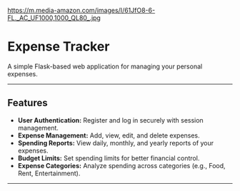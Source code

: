 https://m.media-amazon.com/images/I/61JfO8-6-FL._AC_UF1000,1000_QL80_.jpg
# Expense Tracker

A simple Flask-based web application for managing your personal expenses.

---

## Features
- **User Authentication:** Register and log in securely with session management.
- **Expense Management:** Add, view, edit, and delete expenses.
- **Spending Reports:** View daily, monthly, and yearly reports of your expenses.
- **Budget Limits:** Set spending limits for better financial control.
- **Expense Categories:** Analyze spending across categories (e.g., Food, Rent, Entertainment).

---
